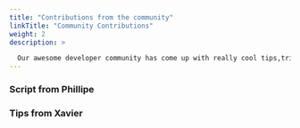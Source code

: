 ```yaml
---
title: "Contributions from the community"
linkTitle: "Community Contributions"
weight: 2
description: >

  Our awesome developer community has come up with really cool tips,tricks & scripts to make your lives easier.
---
```



### Script from Phillipe

### Tips from Xavier